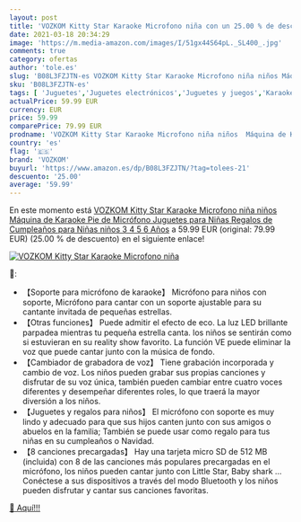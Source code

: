 ```yaml
---
layout: post
title: 'VOZKOM Kitty Star Karaoke Microfono niña con un 25.00 % de descuento'
date: 2021-03-18 20:34:29
image: 'https://m.media-amazon.com/images/I/51gx44S64pL._SL400_.jpg'
comments: true
category: ofertas
author: 'tole.es'
slug: 'B08L3FZJTN-es VOZKOM Kitty Star Karaoke Microfono niña niños Máquina de...'
sku: 'B08L3FZJTN-es'
tags: [ 'Juguetes','Juguetes electrónicos','Juguetes y juegos','Karaokes para niños','juguetes','vozkom', ]
actualPrice: 59.99 EUR
currency: EUR
price: 59.99
comparePrice: 79.99 EUR
prodname: 'VOZKOM Kitty Star Karaoke Microfono niña niños  Máquina de Karaoke Pie de Micrófono Juguetes para Niñas  Regalos de Cumpleaños para Niñas niños 3 4 5 6 Años'
country: 'es'
flag: '🇪🇸'
brand: 'VOZKOM'
buyurl: 'https://www.amazon.es/dp/B08L3FZJTN/?tag=tolees-21'
descuento: '25.00'
average: '59.99'
---
```


En este momento está [VOZKOM Kitty Star Karaoke Microfono niña niños  Máquina de Karaoke Pie de Micrófono Juguetes para Niñas  Regalos de Cumpleaños para Niñas niños 3 4 5 6 Años](https://www.amazon.es/dp/B08L3FZJTN/?tag=tolees-21) a 59.99 EUR (original: 79.99 EUR) (25.00 %  de descuento) en el siguiente enlace!

[![VOZKOM Kitty Star Karaoke Microfono niña](https://m.media-amazon.com/images/I/51gx44S64pL._SL400_.jpg)](https://www.amazon.es/dp/B08L3FZJTN/?tag=tolees-21)

🔎:

- 【Soporte para micrófono de karaoke】 Micrófono para niños con soporte, Micrófono para cantar con un soporte ajustable para su cantante invitada de pequeñas estrellas.
- 【Otras funciones】 Puede admitir el efecto de eco. La luz LED brillante parpadea mientras tu pequeña estrella canta. los niños se sentirán como si estuvieran en su reality show favorito. La función VE puede eliminar la voz que puede cantar junto con la música de fondo.
- 【Cambiador de grabadora de voz】 Tiene grabación incorporada y cambio de voz. Los niños pueden grabar sus propias canciones y disfrutar de su voz única, también pueden cambiar entre cuatro voces diferentes y desempeñar diferentes roles, lo que traerá la mayor diversión a los niños.
- 【Juguetes y regalos para niños】 El micrófono con soporte es muy lindo y adecuado para que sus hijos canten junto con sus amigos o abuelos en la familia; También se puede usar como regalo para tus niñas en su cumpleaños o Navidad.
- 【8 canciones precargadas】 Hay una tarjeta micro SD de 512 MB (incluida) con 8 de las canciones más populares precargadas en el micrófono, los niños pueden cantar junto con Little Star, Baby shark ... Conéctese a sus dispositivos a través del modo Bluetooth y los niños pueden disfrutar y cantar sus canciones favoritas.

[🛒 Aquí!!!](https://www.amazon.es/dp/B08L3FZJTN/?tag=tolees-21)

